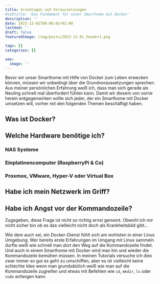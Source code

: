 ```yaml
---
title: Grundlagen und Voraussetzungen
#subtitle: 'Das Fundament für unser Smarthome mit Docker'
description: ''
date: 2022-12-01T00:00:01+01:00
lastmod: ''
draft: false
featuredImage: /img/posts/2022-12-01_header1.png

tags: []
categories: []

seo:
  image: ''
---
```


Bevor wir unser Smarthome mit Hilfe von Docker zum Leben erwecken können, müssen wir unbedingt über die Grundvoraussetzungen sprechen. Aus meiner persönlichen Erfahrung weiß ich, dass man sich gerade als Neuling schnell mal überfordert fühlen kann. Damit wir diesem von vorne herein entgegenwirken sollte sich jeder, der ein Smarthome mit Docker umsetzen will, vorher mit den folgenden Themen beschäftigt haben.

## Was ist Docker?

## Welche Hardware benötige ich? 

### NAS Systeme

### Einplatinencomputer (RaspberryPi & Co)

### Proxmox, VMware, Hyper-V oder Virtual Box

## Habe ich mein Netzwerk im Griff?

## Habe ich Angst vor der Kommandozeile?

Zugegeben, diese Frage ist nicht so richtig ernst gemeint. Obwohl ich mir nicht sicher bin ob es das vielleicht nicht doch als Krankheitsbild gibt... 

Wie dem auch sei, ein Docker-Dienst fühlt sich am wohlsten in einer Linux Umgebung. Wer bereits erste Erfahrungen im Umgang mit Linux sammeln durfte weiß wie schnell man dort den Weg auf die Kommandozeile findet. Und auch in einem Smarthome mit Docker wird man hin und wieder die Kommandozeile bemühen müssen. In meinen Tutorials versuche ich dies zwar immer so gut es geht zu umschiffen, aber es ist vielleicht keine schlechte Idee wenn man grundsätzlich weiß wie man auf die Kommandozeile zugreifen und etwas mit Befehlen wie `cd`, `mkdir`, `ls` oder `sudo` anfangen kann.
